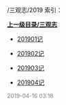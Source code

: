 /三观志/2019 索引：


**[上一级目录/三观志](/三观志/index.md)**

- [201901记](/三观志/2019/201901记.md)

- [201902记](/三观志/2019/201902记.md)

- [201903记](/三观志/2019/201903记.md)

- [201904记](/三观志/2019/201904记.md)


<font size=2 color='grey'> 2019-04-16 03:18 </font>